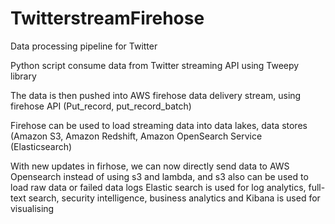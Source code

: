 # TwitterstreamFirehose
Data processing pipeline for Twitter 

Python script consume data from Twitter streaming API using Tweepy library

The data is then pushed into AWS firehose data delivery stream, 
using firehose API (Put_record, put_record_batch)

Firehose can be used to load streaming data into data lakes, 
data stores (Amazon S3, Amazon Redshift, Amazon OpenSearch Service (Elasticsearch)

With new updates in firhose, we can now directly send data to AWS Opensearch 
instead of using s3 and lambda, and s3 also can be used to load raw data or failed data logs
Elastic search is used for log analytics, full-text search, security intelligence,
business analytics and Kibana is used for visualising





